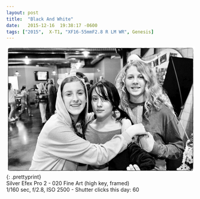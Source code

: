 ```yaml
---
layout: post
title:  "Black And White"
date:   2015-12-16  19:38:17 -0600
tags: ["2015",  X-T1, "XF16-55mmF2.8 R LM WR", Genesis]
---
```

![:title](/images/2015/2015_1216_DSCF3747.jpg)
{: .prettyprint}  
Silver Efex Pro 2 - 020 Fine Art (high key, framed)  
1/160 sec, f/2.8, ISO 2500 - Shutter clicks this day: 60